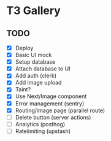 # T3 Gallery

## TODO

- [x] Deploy
- [x] Basic UI mock
- [x] Setup database
- [x] Attach database to UI
- [x] Add auth (clerk)
- [x] Add image upload
- [x] Taint?
- [x] Use Next/Image component
- [x] Error management (sentry)
- [x] Routing/image page (parallel route)
- [ ] Delete button (server actions)
- [ ] Analytics (posthog)
- [ ] Ratelimiting (upstash)
